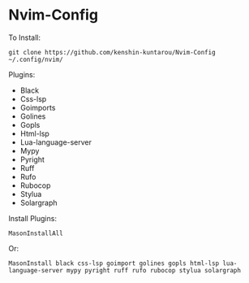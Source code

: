 # Nvim-Config

To Install:

```
git clone https://github.com/kenshin-kuntarou/Nvim-Config ~/.config/nvim/
```

Plugins:

* Black
* Css-lsp
* Goimports
* Golines
* Gopls
* Html-lsp
* Lua-language-server
* Mypy
* Pyright
* Ruff
* Rufo
* Rubocop
* Stylua 
* Solargraph

Install Plugins:

```
MasonInstallAll
```

Or:

```
MasonInstall black css-lsp goimport golines gopls html-lsp lua-language-server mypy pyright ruff rufo rubocop stylua solargraph 
```
